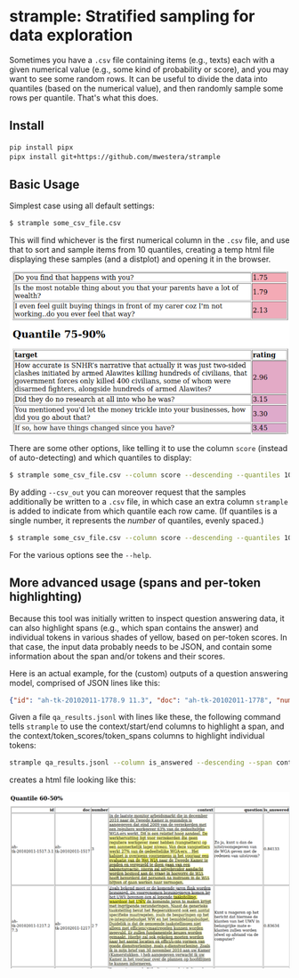 # strample: Stratified sampling for data exploration #

Sometimes you have a `.csv` file containing items (e.g., texts) each with a given numerical value 
(e.g., some kind of probability or score), and you may want to see some random rows. It can be useful
to divide the data into quantiles (based on the numerical value), and then randomly sample some rows per quantile.
That's what this does.

## Install

```bash
pip install pipx
pipx install git+https://github.com/mwestera/strample
```

## Basic Usage

Simplest case using all default settings:

```bash
$ strample some_csv_file.csv
``` 

This will find whichever is the first numerical column in the `.csv` file, and use that to sort and sample items from 10 quantiles, creating a temp html file displaying these samples (and a distplot) and opening it in the browser. 

![example_q.png](example_q.png)

There are some other options, like telling it to use the column `score` (instead of auto-detecting) and which quantiles to display:

```bash
$ strample some_csv_file.csv --column score --descending --quantiles 10 40 60 90
```

By adding `--csv_out` you can moreover request that the samples additionally be written to a `.csv` file, in which case an extra column `strample` is added to indicate from which quantile each row came. (If quantiles is a single number, it represents the _number_ of quantiles, evenly spaced.)

```bash
$ strample some_csv_file.csv --column score --descending --quantiles 10 --csv_out qa_sample.csv
```

For the various options see the `--help`.


## More advanced usage (spans and per-token highlighting)

Because this tool was initially written to inspect question answering data, it can also highlight spans (e.g., which span contains the answer) and individual tokens in various shades of yellow, based on per-token scores. In that case, the input data probably needs to be JSON, and contain some information about the span and/or tokens and their scores. 

Here is an actual example, for the (custom) outputs of a question answering model, comprised of JSON lines like this:

```json
{"id": "ah-tk-20102011-1778.9 11.3", "doc": "ah-tk-20102011-1778", "number": "9 11", "context": "Naar aanleiding van de aangiften en meldingen hebben het Openbaar Ministerie en de gemeente bezien welke maatregelen mogelijk zijn. Daarbij is ook gekeken naar maatregelen waarbij het Veiligheidshuis een co\u00f6rdinerende rol speelt. Het Veiligheidshuis is een samenwerkingsverband van onder andere het Openbaar Ministerie, de politie, gemeenten, de Raad voor de Kinderbescherming, de Reclassering en de GGD. Het Veiligheidshuis zet persoonsgerichte trajecten op voor overlastgevers en criminelen. Het Veiligheidshuis Frysl\u00e2n is sinds mei 2010 betrokken bij de problematiek in Hemelum. Sindsdien zijn gesprekken met de betrokken families en andere partijen georganiseerd. Dat heeft bijgedragen tot een zekere de\u00ebscalatie, maar heeft de problemen niet kunnen oplossen. De betrokkenheid van het Veiligheidshuis is inmiddels afgerond.", "question": "Wat is de bemoeienis van het Veiligheidshuis Frysl\u00e2n bij de verwikkelingen in Hemelum?", "is_answered": 0.49839, "score": 0.20158, "start": 0, "end": 0, "answer": "", "token_scores": [0.00021, 0.00026, 0.00027, 0.00069, 0.00551, 0.00551, 0.00576, 0.00601, 0.01264, 0.01341, 0.01345, 0.01333, 0.01338, 0.01353, 0.01361, 0.01364, 0.01392, 0.01393, 0.01394, 0.01398, 0.01429, 0.01449, 0.01457, 0.01469, 0.01471, 0.01607, 0.01606, 0.01641, 0.01648, 0.0177, 0.01934, 0.01936, 0.01933, 0.01942, 0.04557, 0.046, 0.04607, 0.04811, 0.04903, 0.04898, 0.04924, 0.04924, 0.05558, 0.05788, 0.05794, 0.05726, 0.05751, 0.05772, 0.05764, 0.05777, 0.05768, 0.05791, 0.058, 0.05801, 0.05802, 0.05806, 0.05802, 0.05809, 0.05816, 0.05815, 0.05819, 0.05894, 0.05816, 0.08491, 0.0851, 0.08552, 0.08645, 0.08671, 0.08657, 0.08657, 0.08701, 0.08699, 0.08718, 0.0873, 0.13142, 0.13201, 0.13275, 0.135, 0.1401, 0.14098, 0.14275, 0.14387, 0.14329, 0.14386, 0.14459, 0.14409, 0.14448, 0.13935, 0.30381, 0.30537, 0.33715, 0.32878, 0.33639, 0.37101, 0.37705, 0.33644, 0.33649, 0.33678, 0.16405, 0.0984, 0.08388, 0.08518, 0.0855, 0.08549, 0.08599, 0.08669, 0.08685, 0.07963, 0.08052, 0.09507, 0.0946, 0.09467, 0.09499, 0.09436, 0.09431, 0.06273, 0.05359, 0.05697, 0.05359, 0.05359, 0.05362, 0.05217, 0.05241, 0.05243, 0.04292], "token_spans": [[0, 4], [5, 15], [16, 19], [20, 22], [23, 32], [33, 35], [36, 45], [46, 52], [53, 56], [57, 65], [66, 76], [77, 79], [80, 82], [83, 91], [92, 98], [99, 104], [105, 116], [117, 125], [126, 130], [130, 131], [132, 139], [140, 142], [143, 146], [147, 154], [155, 159], [160, 171], [172, 179], [180, 183], [184, 199], [200, 203], [204, 217], [218, 221], [222, 228], [228, 229], [230, 233], [234, 249], [250, 252], [253, 256], [257, 277], [278, 281], [282, 287], [288, 294], [295, 298], [299, 307], [308, 318], [318, 319], [320, 322], [323, 330], [330, 331], [332, 341], [341, 342], [343, 345], [346, 350], [351, 355], [356, 358], [359, 376], [376, 377], [378, 380], [381, 393], [394, 396], [397, 399], [400, 403], [403, 404], [405, 408], [409, 424], [425, 428], [429, 445], [446, 455], [456, 458], [459, 463], [464, 478], [479, 481], [482, 492], [492, 493], [494, 497], [498, 513], [514, 521], [522, 524], [525, 530], [531, 534], [535, 539], [540, 549], [550, 553], [554, 556], [557, 569], [570, 572], [573, 580], [580, 581], [582, 591], [592, 596], [597, 607], [608, 611], [612, 614], [615, 624], [625, 633], [634, 636], [637, 643], [644, 652], [653, 666], [666, 667], [668, 671], [672, 677], [678, 689], [690, 693], [694, 697], [698, 704], [705, 716], [716, 717], [718, 722], [723, 728], [729, 731], [732, 741], [742, 746], [747, 753], [754, 762], [762, 763], [764, 766], [767, 780], [781, 784], [785, 788], [789, 804], [805, 807], [808, 817], [818, 826], [826, 827]]}
```

Given a file `qa_results.jsonl` with lines like these, the following command tells `strample` to use the context/start/end columns to highlight a span, and the context/token_scores/token_spans columns to highlight individual tokens:

```bash
strample qa_results.jsonl --column is_answered --descending --span context,start,end --tokens context,token_scores,token_spans
```

creates a html file looking like this:

![example_qa.png](example_qa.png)


